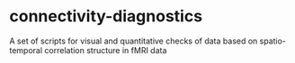 # connectivity-diagnostics
A set of scripts for visual and quantitative checks of data based on spatio-temporal correlation structure in fMRI data
